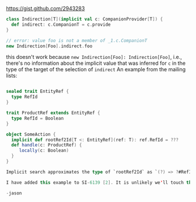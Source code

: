 https://gist.github.com/2943283

```scala
class Indirection[T](implicit val c: CompanionProvider[T]) {
  def indirect: c.CompanionT = c.provide
}

// error: value foo is not a member of _1.c.CompanionT
new Indirection[Foo].indirect.foo
```

this doesn't work because `new Indirection[Foo]: Indirection[Foo]`,
i.e., there's no information about the implicit value that was inferred for `c` in the type of the target of the selection of `indirect`
An example from the mailing lists:

```scala

sealed trait EntityRef {
  type RefId
}

trait ProductRef extends EntityRef {
  type RefId = Boolean
}

object SomeAction {
  implicit def rootRef2Id[T <: EntityRef](ref: T): ref.RefId = ???
  def handle(c: ProductRef) {
     locally(c: Boolean)
  }
} 

Implicit search approximates the type of `rootRef2Id` as `(?) => ?#RefId`. This happens here in Implicits.scala [1].

I have added this example to SI-6139 [2]. It is unlikely we'll touch this in 2.11, so you might need to pursue a different approach.

-jason
```
